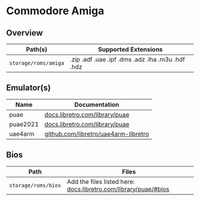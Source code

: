 # Commodore Amiga

## Overview

| Path(s) | Supported Extensions |
| --- | --- |
| `storage/roms/amiga` | .zip .adf .uae .ipf .dms .adz .lha .m3u .hdf .hdz |

## Emulator(s)

| Name | Documentation |
| --- | --- |
| puae | [docs.libretro.com/library/puae](https://docs.libretro.com/library/puae/) |
| puae2021 | [docs.libretro.com/library/puae](https://docs.libretro.com/library/puae/) |
| uae4arm | [github.com/libretro/uae4arm-libretro](https://github.com/libretro/uae4arm-libretro) |

## Bios

| Path | Files |
| -- | -- |
| `storage/roms/bios` | Add the files listed here: [docs.libretro.com/library/puae/#bios](https://docs.libretro.com/library/puae/#bios) |